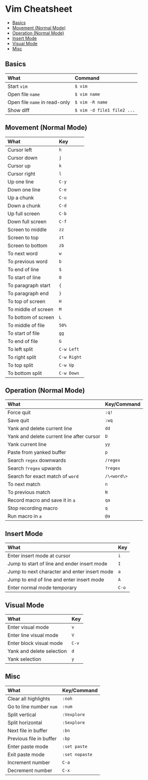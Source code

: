 # Vim Cheatsheet

- [Basics](#basics)
- [Movement (Normal Mode)](#movement-normal-mode)
- [Operation (Normal Mode)](#operation-normal-mode)
- [Insert Mode](#insert-mode)
- [Visual Mode](#visual-mode)
- [Misc](#misc)

## Basics
| What                          | Command                    |
| :---------------------------- | :------------------------- |
| Start `vim`                   | `$ vim`                    |
| Open file `name`              | `$ vim name`               |
| Open file `name` in read-only | `$ vim -R name`            |
| Show diff                     | `$ vim -d file1 file2 ...` |

## Movement (Normal Mode)
| What                | Key         |
| :------------------ | :---------- |
| Cursor left         | `h`         |
| Cursor down         | `j`         |
| Cursor up           | `k`         |
| Cursor right        | `l`         |
| Up one line         | `C-y`       |
| Down one line       | `C-e`       |
| Up a chunk          | `C-u`       |
| Down a chunk        | `C-d`       |
| Up full screen      | `C-b`       |
| Down full screen    | `C-f`       |
| Screen to middle    | `zz`        |
| Screen to top       | `zt`        |
| Screen to bottom    | `zb`        |
| To next word        | `w`         |
| To previous word    | `b`         |
| To end of line      | `$`         |
| To start of line    | `0`         |
| To paragraph start  | `{`         |
| To paragraph end    | `}`         |
| To top of screen    | `H`         |
| To middle of screen | `M`         |
| To bottom of screen | `L`         |
| To middle of file   | `50%`       |
| To start of file    | `gg`        |
| To end of file      | `G`         |
| To left split       | `C-w Left`  |
| To right split      | `C-w Right` |
| To top split        | `C-w Up`    |
| To bottom split     | `C-w Down`  |

## Operation (Normal Mode)
| What                                      | Key/Command |
| :---------------------------------------- | :---------- |
| Force quit                                | `:q!`       |
| Save quit                                 | `:wq`       |
| Yank and delete current line              | `dd`        |
| Yank and delete current line after cursor | `D`         |
| Yank current line                         | `yy`        |
| Paste from yanked buffer                  | `p`         |
| Search `regex` downwards                  | `/regex`    |
| Search `?regex` upwards                   | `?regex`    |
| Search for exact match of `word`          | `/\<word\>` |
| To next match                             | `n`         |
| To previous match                         | `N`         |
| Record macro and save it in `a`           | `qa`        |
| Stop recording macro                      | `q`         |
| Run macro in `a`                          | `@a`        |

## Insert Mode
| What                                         | Key   |
| :------------------------------------------- | :---- |
| Enter insert mode at cursor                  | `i`   |
| Jump to start of line and ender insert mode  | `I`   |
| Jump to next character and enter insert mode | `a`   |
| Jump to end of line and enter insert mode    | `A`   |
| Enter normal mode temporary                  | `C-o` |

## Visual Mode
| What                      | Key   |
| :------------------------ | :---- |
| Enter visual mode         | `v`   |
| Enter line visual mode    | `V`   |
| Enter block visual mode   | `C-v` |
| Yank and delete selection | `d`   |
| Yank selection            | `y`   |

## Misc
| What                    | Key/Command    |
| :---------------------- | :------------- |
| Clear all highlights    | `:noh`         |
| Go to line number `num` | `:num`         |
| Split vertical          | `:Vexplore`    |
| Split horizontal        | `:Sexplore`    |
| Next file in buffer     | `:bn`          |
| Previous file in buffer | `:bp`          |
| Enter paste mode        | `:set paste`   |
| Exit paste mode         | `:set nopaste` |
| Increment number        | `C-a`          |
| Decrement number        | `C-x`          |
